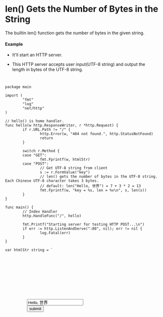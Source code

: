 # len() Gets the Number of Bytes in the String

The builtin len() function gets the number of bytes in the given string. 

#### Example

* It'll start an HTTP server.

* This HTTP server accepts user input(UTF-8 string) and output the length in bytes of the UTF-8 string.

<pre><code>

package main

import (
        "fmt"
        "log"
        "net/http"
)

// hello() is home handler.
func hello(w http.ResponseWriter, r *http.Request) {
        if r.URL.Path != "/" {
                http.Error(w, "404 not found.", http.StatusNotFound)
                return
        }

        switch r.Method {
        case "GET":
                fmt.Fprintf(w, htmlStr)
        case "POST":
                // Get UTF-8 string from client
                s := r.FormValue("key")
                // len() gets the number of bytes in the UTF-8 string. Each Chinese UTF-8 character takes 3 bytes.
                // default: len("Hello, 世界") = 7 + 3 * 2 = 13
                fmt.Fprintf(w, "key = %s, len = %v\n", s, len(s))
        }
}

func main() {
        // Index Handler
        http.HandleFunc("/", hello)

        fmt.Printf("Starting server for testing HTTP POST...\n")
        if err := http.ListenAndServe(":80", nil); err != nil {
                log.Fatal(err)
        }
}

var htmlStr string = `
<!DOCTYPE html>
<html>
<head>
  <meta charset="UTF-8" />
</head>
<body>
  <div>
      <form method="POST" action="/">
          <input name="post_from" type="hidden" value="web" >
          <input name="key" type="text" value="Hello, 世界">
          <input type="submit" value="submit" />
      </form>
  </div>
</body>
</html>

</code></pre>
